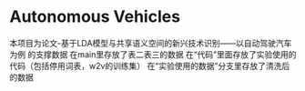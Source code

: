 # Autonomous Vehicles
本项目为论文-基于LDA模型与共享语义空间的新兴技术识别——以自动驾驶汽车为例 的支撑数据
在main里存放了表二表三的数据
在“代码”里面存放了实验使用的代码（包括停用词表，w2v的训练集）
在“实验使用的数据”分支里存放了清洗后的数据
